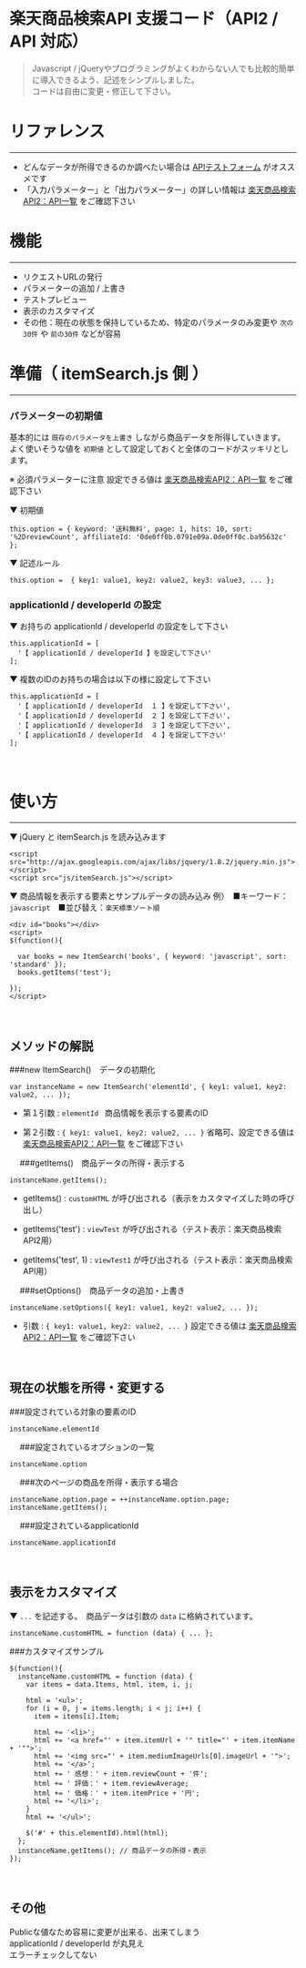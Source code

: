 楽天商品検索API 支援コード（API2 / API 対応）
======================
> Javascript / jQueryやプログラミングがよくわからない人でも比較的簡単に導入できるよう、記述をシンプルしました。  
> コードは自由に変更・修正して下さい。
　


# リファレンス
----------------
+ どんなデータが所得できるのか調べたい場合は [APIテストフォーム](https://webservice.rakuten.co.jp/explorer/api/IchibaItem/Search/) がオススメです
+ 「入力パラメーター」と「出力パラメーター」の詳しい情報は [楽天商品検索API2：API一覧](http://webservice.rakuten.co.jp/api/ichibaitemsearch/)  をご確認下さい
　


# 機能
----------------

+ リクエストURLの発行
+ パラメーターの追加 / 上書き
+ テストプレビュー
+ 表示のカスタマイズ
+ その他：現在の状態を保持しているため、特定のパラメータのみ変更や `次の30件` や `前の30件` などが容易
　

# 準備（ itemSearch.js 側 ）
----------------
### パラメーターの初期値
基本的には `既存のパラメータを上書き` しながら商品データを所得していきます。  
よく使いそうな値を `初期値` として設定しておくと全体のコードがスッキリとします。

※ 必須パラメーターに注意
設定できる値は [楽天商品検索API2：API一覧](http://webservice.rakuten.co.jp/api/ichibaitemsearch/)  をご確認下さい


▼ 初期値

    this.option = { keyword: '送料無料', page: 1, hits: 10, sort: '%2DreviewCount', affiliateId: '0de0ff0b.0791e09a.0de0ff0c.ba95632c' };

▼ 記述ルール　

    this.option =  { key1: value1, key2: value2, key3: value3, ... };


### applicationId / developerId の設定
▼ お持ちの applicationId / developerId の設定をして下さい

    this.applicationId = [
      '【 applicationId / developerId 】を設定して下さい'
    ];


▼ 複数のIDのお持ちの場合は以下の様に設定して下さい

    this.applicationId = [
      '【 applicationId / developerId  １ 】を設定して下さい',
      '【 applicationId / developerId  ２ 】を設定して下さい',
      '【 applicationId / developerId  ３ 】を設定して下さい',
      '【 applicationId / developerId  ４ 】を設定して下さい'
    ];
　
　

# 使い方
----------------
▼ jQuery と itemSearch.js を読み込みます

    <script src="http://ajax.googleapis.com/ajax/libs/jquery/1.8.2/jquery.min.js"></script>
    <script src="js/itemSearch.js"></script>

▼ 商品情報を表示する要素とサンプルデータの読み込み
例）　■キーワード：`javascript`　■並び替え：`楽天標準ソート順`

    <div id="books"></div>
    <script>
    $(function(){

      var books = new ItemSearch('books', { keyword: 'javascript', sort: 'standard' });
      books.getItems('test');

    });
    </script>
　
　

メソッドの解説
----------------
###new ItemSearch()　データの初期化

    var instanceName = new ItemSearch('elementId', { key1: value1, key2: value2, ... });

+    第１引数 : `elementId `
    商品情報を表示する要素のID

+    第２引数 : `{ key1: value1, key2: value2, ... }`
    省略可、設定できる値は [楽天商品検索API2：API一覧](http://webservice.rakuten.co.jp/api/ichibaitemsearch/)  をご確認下さい

　
###getItems()　商品データの所得・表示する

    instanceName.getItems();

+    getItems() : `customHTML` が呼び出される（表示をカスタマイズした時の呼び出し）

+    getItems('test') : `viewTest` が呼び出される（テスト表示：楽天商品検索API2用）

+    getItems('test', 1) : `viewTest1` が呼び出される（テスト表示：楽天商品検索API用）

　
###setOptions()　商品データの追加・上書き

    instanceName.setOptions({ key1: value1, key2: value2, ... });

+    引数 : `{ key1: value1, key2: value2, ... }`
    設定できる値は [楽天商品検索API2：API一覧](http://webservice.rakuten.co.jp/api/ichibaitemsearch/)  をご確認下さい

　

現在の状態を所得・変更する
----------------
###設定されている対象の要素のID

    instanceName.elementId

　
###設定されているオプションの一覧

    instanceName.option

　
###次のページの商品を所得・表示する場合

    instanceName.option.page = ++instanceName.option.page;
    instanceName.getItems();

　
###設定されているapplicationId

    instanceName.applicationId

　

表示をカスタマイズ
----------------
▼ `...` を記述する。　商品データは引数の `data` に格納されています。

    instanceName.customHTML = function (data) { ... };

###カスタマイズサンプル

    $(function(){
      instanceName.customHTML = function (data) {
        var items = data.Items, html, item, i, j;

        html = '<ul>';
        for (i = 0, j = items.length; i < j; i++) {
          item = items[i].Item;

          html += '<li>';
          html += '<a href="' + item.itemUrl + '" title="' + item.itemName + '"">';
          html += '<img src="' + item.mediumImageUrls[0].imageUrl + '">';
          html += '</a>';
          html += ' 感想：' + item.reviewCount + '件';
          html += ' 評価：' + item.reviewAverage;
          html += ' 価格：' + item.itemPrice + '円';
          html += '</li>';
        }
        html += '</ul>';

        $('#' + this.elementId).html(html);
      };
      instanceName.getItems(); // 商品データの所得・表示
    });
　

その他
----------------
Publicな値なため容易に変更が出来る、出来てしまう  
applicationId / developerId が丸見え  
エラーチェックしてない  
